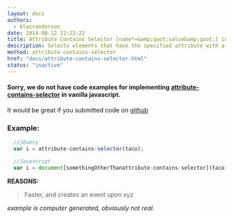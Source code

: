 ```yaml
---
layout: docs
authors:
  - blairanderson
date: 2014-08-12 22:22:22
title: Attribute Contains Selector [name*=&amp;quot;value&amp;quot;] in Javascript - without jQuery
description: Selects elements that have the specified attribute with a value containing a given substring.
method: attribute-contains-selector
href: "docs/attribute-contains-selector.html"
status: "inactive"
---
```


#### Sorry, we do not have code examples for implementing [attribute-contains-selector](http://api.jquery.com/attribute-contains-selector/) in vanilla javascript.

It would be great if you submitted code on [github](https://github.com/blairanderson/without-jquery/blob/master/docs/attribute-contains-selector.md)

### Example:

```javascript
  //jQuery
  var i = attribute-contains-selector(taco);

  //Javascript
  var i = document[somethingOtherThanattribute-contains-selector](taco);

```

**REASONS:**
> Faster, and creates an event upon xyz

*example is computer generated, obviously not real.*
